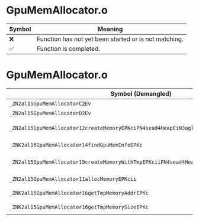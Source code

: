 # GpuMemAllocator.o
| Symbol | Meaning 
| ------------- | ------------- 
| :x: | Function has not yet been started or is not matching. 
| :white_check_mark: | Function is completed. 


# GpuMemAllocator.o
| Symbol (Demangled) | Symbol (Mangled) | Decompiled? |
| ------------- |  ------------- | ------------- |
| `_ZN2al15GpuMemAllocatorC2Ev` | `al::GpuMemAllocator::GpuMemAllocator(void)` | :white_check_mark: |
| `_ZN2al15GpuMemAllocatorD2Ev` | `al::GpuMemAllocator::~GpuMemAllocator()` | :white_check_mark: |
| `_ZN2al15GpuMemAllocator12createMemoryEPKciPN4sead4HeapEiN3agl15MemoryAttributeE` | `al::GpuMemAllocator::createMemory(char const*,int,sead::Heap *,int,agl::MemoryAttribute)` | :white_check_mark: |
| `_ZNK2al15GpuMemAllocator14findGpuMemInfoEPKc` | `al::GpuMemAllocator::findGpuMemInfo(char const*)const` | :white_check_mark: |
| `_ZN2al15GpuMemAllocator19createMemoryWithTmpEPKciiPN4sead4HeapEiN3agl15MemoryAttributeE` | `al::GpuMemAllocator::createMemoryWithTmp(char const*,int,int,sead::Heap *,int,agl::MemoryAttribute)` | :white_check_mark: |
| `_ZN2al15GpuMemAllocator11allocMemoryEPKcii` | `al::GpuMemAllocator::allocMemory(char const*,int,int)` | :white_check_mark: |
| `_ZNK2al15GpuMemAllocator16getTmpMemoryAddrEPKc` | `al::GpuMemAllocator::getTmpMemoryAddr(char const*)const` | :white_check_mark: |
| `_ZNK2al15GpuMemAllocator16getTmpMemorySizeEPKc` | `al::GpuMemAllocator::getTmpMemorySize(char const*)const` | :white_check_mark: |
